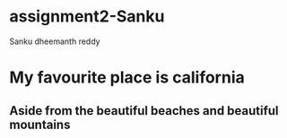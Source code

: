 # assignment2-Sanku
<h>Sanku dheemanth reddy</h>
<h1>My favourite place is california</h1>
<h2>Aside from the beautiful <b> beaches </b> and beautiful <b> mountains </b></h2>